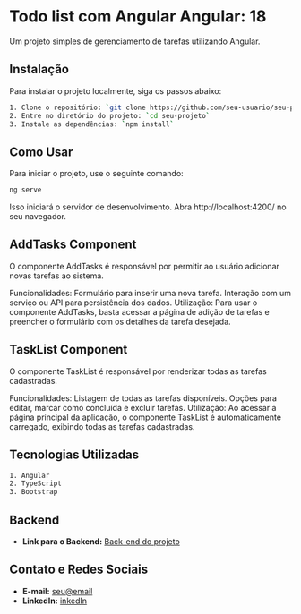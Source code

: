
# Todo list com Angular Angular: 18

Um projeto simples de gerenciamento de tarefas utilizando Angular.

## Instalação

Para instalar o projeto localmente, siga os passos abaixo:

```bash
1. Clone o repositório: `git clone https://github.com/seu-usuario/seu-projeto.git`
2. Entre no diretório do projeto: `cd seu-projeto`
3. Instale as dependências: `npm install`
```

## Como Usar

Para iniciar o projeto, use o seguinte comando:

```bash
ng serve
```
Isso iniciará o servidor de desenvolvimento. Abra http://localhost:4200/ no seu navegador.


## AddTasks Component
O componente AddTasks é responsável por permitir ao usuário adicionar novas tarefas ao sistema.

Funcionalidades:
Formulário para inserir uma nova tarefa.
Interação com um serviço ou API para persistência dos dados.
Utilização:
Para usar o componente AddTasks, basta acessar a página de adição de tarefas e preencher o formulário com os detalhes da tarefa desejada.

## TaskList Component
O componente TaskList é responsável por renderizar todas as tarefas cadastradas.

Funcionalidades:
Listagem de todas as tarefas disponíveis.
Opções para editar, marcar como concluída e excluir tarefas.
Utilização:
Ao acessar a página principal da aplicação, o componente TaskList é automaticamente carregado, exibindo todas as tarefas cadastradas.


## Tecnologias Utilizadas

```bash
1. Angular
2. TypeScript
3. Bootstrap
```

## Backend
- **Link para o Backend:** [Back-end do projeto](https://www.seu-backend.com)



## Contato e Redes Sociais
- **E-mail:** [seu@email](mailto:gabrielanacleto159@live.com)
- **LinkedIn:** [inkedIn](https://www.linkedin.com/in/gabriel-anacletoo/)
